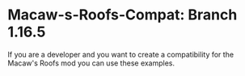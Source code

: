 # Macaw-s-Roofs-Compat: Branch 1.16.5
If you are a developer and you want to create a compatibility for the Macaw's Roofs mod you can use these examples.
